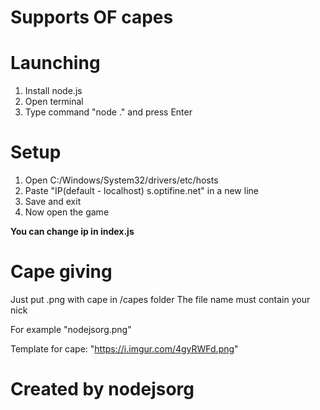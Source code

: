
# Supports OF capes



# Launching

1. Install node.js
2. Open terminal
3. Type command "node ." and press Enter


# Setup

1. Open C:/Windows/System32/drivers/etc/hosts
2. Paste "IP(default - localhost) s.optifine.net" in a new line
3. Save and exit
4. Now open the game

**You can change ip in index.js**

# Cape giving

Just put .png with cape in /capes folder 
The file name must contain your nick

For example "nodejsorg.png"

Template for cape: "https://i.imgur.com/4gyRWFd.png"

# Created by nodejsorg
